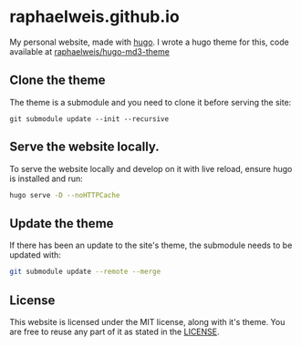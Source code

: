 # raphaelweis.github.io

My personal website, made with [hugo](https://gohugo.io).
I wrote a hugo theme for this, code available at [raphaelweis/hugo-md3-theme](https://github.com/raphaelweis/hugo-md3-theme)

## Clone the theme

The theme is a submodule and you need to clone it before serving the site:
```
git submodule update --init --recursive
```

## Serve the website locally.

To serve the website locally and develop on it with live reload, ensure hugo is installed and run:

```bash
hugo serve -D --noHTTPCache
```

## Update the theme

If there has been an update to the site's theme, the submodule needs to be updated with:

```bash
git submodule update --remote --merge
```

## License

This website is licensed under the MIT license, along with it's theme. You are free to reuse any part of it as stated in the [LICENSE](/LICENSE).